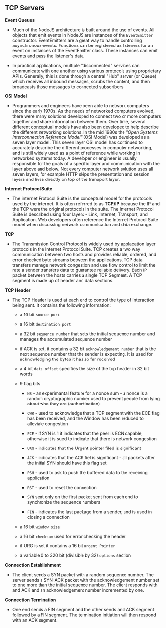 ## TCP Servers

**Event Queues**

- Much of the NodeJS architecture is built around the use of events. All objects that emit events in NodeJS are instances of the `EventEmitter` constructor. EventEmitters are a great way to handle controlling asynchronous events. Functions can be registered as listeners for an event on instances of the EventEmitter class. These instances can emit events and pass the listener's data.

- In practical applications, multiple "disconnected" services can communicate with one another using various protocols using proprietary APIs. Generally, this is done through a central "Hub" server (or Queue) which receives all inbound messages, scrubs the content, and then broadcasts those messages to connected subscribers.

**OSI Model**

- Programmers and engineers have been able to network computers since the early 1970s. As the needs of networked computers evolved, there were many solutions developed to connect two or more computers together and share information between them. Over time, several different conceptual models have also been developed to help describe the different networking solutions. In the mid 1980s the *"Open Systems Interconnection Reference Model"* (OSI Model) was developed as a seven layer model. This seven layer OSI model has continued to accurately describe the different processes in computer networking, and is still widely used as a point of reference while working in networked systems today. A developer or engineer is usually responsible for the goals of a specific layer and communication with the layer above and below. Not every computer network solution uses all seven layers, for example HTTP skips the presentation and session layers and lives directly on top of the transport layer.

**Internet Protocol Suite**

- The internet Protocol Suite is the conceptual model for the protocols used by the internet. It is often referred to as **TCP/IP** because the IP and the TCP were the original protocols in the suite. The Internet Protocol Suite is described using four layers - Link, Internet, Transport, and Application. Web developers often reference the Internet Protocol Suite model when discussing network communication and data exchange.

**TCP**

- The Transmission Control Protocol is widely used by applacation layer protocols in the Internet Protocol Suite. TCP creates a two way communication between two hosts and provides reliable, ordered, and error checked byte streams between the applications. TCP data transfers manage network congestion and use flow control to limit the rate a sender transfers data to guarantee reliable delivery. Each IP packet between the hosts carries a single TCP Segment. A TCP segment is made up of header and data sections.

**TCP Header**

- The TCP Header is used at each end to control the type of interaction being sent. It contains the following information:

  - a 16 bit `source port`

  - a 16 bit `destination port`

  - a 32 bit `sequence number` that sets the initial sequence number and manages the accumulated sequence number

  - if ACK is set, it contains a 32 bit `acknowledgement number` that is the next sequence number that the sender is expecting. It is used for acknowledging the bytes it has so far received

  - a 4 bit `data offset` specifies the size of the tcp header in 32 bit words

  - 9 flag bits

    - `NS` - an experimantal feature for a nonce sum - a nonce is a random cryptographic number used to prevent people from lying about who they are (authentication)

    - `CWR` - used to acknowledge that a TCP segment with the ECE flag has been received, and the Window has been reduced to alleviate congestion

    - `ECE` - if SYN is 1 it indicates that the peer is ECN capable, otherwise it is sued to indicate that there is network congestion

    - `URG` - indicates that the Urgent pointer filed is significant

    - `ACK` - indicates that the ACK fiel is significant - all packets after the initial SYN should have this flag set

    - `PSH` - used to ask to push the buffered data to the receiving application

    - `RST` - used to reset the connection

    - `SYN` sent only on the first packet sent from each end to synchronize the sequence numbers

    - `FIN` - indicates the last package from a sender, and is used in closing a connection

  - a 16 bit `window size`

  - a 16 bit `checksum` used for error checking the header

  - if URG is set it contains a 16 bit `urgent Pointer`

  - a variable 0 to 320 bit (divisible by 32) `options` section

**Connection Establishment**

- The client sends a SYN packet with a random sequence number. The server sends a SYN-ACK packet with the acknowledgement number set to one more than the initial sequence number. The client responds with and ACK and an acknowledgement number incremented by one.

**Connection Termination**

- One end sends a FIN segment and the other sends and ACK segment followed by a FIN segment. The termination initiation will then respond with an ACK segment.
